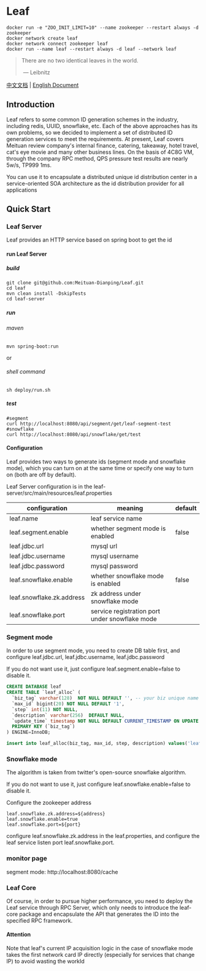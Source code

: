 # Leaf
```shell
docker run -e "ZOO_INIT_LIMIT=10" --name zookeeper --restart always -d zookeeper
docker network create leaf
docker network connect zookeeper leaf
docker run --name leaf --restart always -d leaf --network leaf
```
> There are no two identical leaves in the world.
>
> ​               — Leibnitz

[中文文档](./README_CN.md) | [English Document](./README.md)

## Introduction

Leaf refers to some common ID generation schemes in the industry, including redis, UUID, snowflake, etc.
Each of the above approaches has its own problems, so we decided to implement a set of distributed ID generation services to meet the requirements.
At present, Leaf covers Meituan review company's internal finance, catering, takeaway, hotel travel, cat's eye movie and many other business lines. On the basis of 4C8G VM, through the company RPC method, QPS pressure test results are nearly 5w/s, TP999 1ms.

You can use it to encapsulate a distributed unique id distribution center in a service-oriented SOA architecture as the id distribution provider for all applications

## Quick Start

### Leaf Server

Leaf provides an HTTP service based on spring boot to get the id

#### run Leaf Server

##### build

```shell
git clone git@github.com:Meituan-Dianping/Leaf.git
cd leaf
mvn clean install -DskipTests
cd leaf-server
```

##### run
###### maven

```shell
mvn spring-boot:run
```

or 
###### shell command

```shell
sh deploy/run.sh
```

##### test

```shell
#segment
curl http://localhost:8080/api/segment/get/leaf-segment-test
#snowflake
curl http://localhost:8080/api/snowflake/get/test
```

#### Configuration

Leaf provides two ways to generate ids (segment mode and snowflake mode), which you can turn on at the same time or specify one way to turn on (both are off by default).

Leaf Server configuration is in the leaf-server/src/main/resources/leaf.properties

| configuration             | meaning                          | default |
| ------------------------- | ----------------------------- | ------ |
| leaf.name                 | leaf service name                  |        |
| leaf.segment.enable       | whether segment mode is enabled             | false  |
| leaf.jdbc.url             | mysql url                 |        |
| leaf.jdbc.username        | mysql username                 |        |
| leaf.jdbc.password        | mysql password                   |        |
| leaf.snowflake.enable     | whether snowflake mode is enabled         | false  |
| leaf.snowflake.zk.address | zk address under snowflake mode      |        |
| leaf.snowflake.port       | service registration port under snowflake mode |        |

### Segment mode 

In order to use segment mode, you need to create DB table first, and configure leaf.jdbc.url, leaf.jdbc.username, leaf.jdbc.password

If you do not want use it, just configure leaf.segment.enable=false to disable it.

```sql
CREATE DATABASE leaf
CREATE TABLE `leaf_alloc` (
  `biz_tag` varchar(128)  NOT NULL DEFAULT '', -- your biz unique name
  `max_id` bigint(20) NOT NULL DEFAULT '1',
  `step` int(11) NOT NULL,
  `description` varchar(256)  DEFAULT NULL,
  `update_time` timestamp NOT NULL DEFAULT CURRENT_TIMESTAMP ON UPDATE CURRENT_TIMESTAMP,
  PRIMARY KEY (`biz_tag`)
) ENGINE=InnoDB;

insert into leaf_alloc(biz_tag, max_id, step, description) values('leaf-segment-test', 1, 2000, 'Test leaf Segment Mode Get Id')
```
### Snowflake mode 

The algorithm is taken from twitter's open-source snowflake algorithm.

If you do not want to use it, just configure leaf.snowflake.enable=false to disable it.

Configure the zookeeper address

```
leaf.snowflake.zk.address=${address}
leaf.snowflake.enable=true
leaf.snowflake.port=${port}
```

configure leaf.snowflake.zk.address in the leaf.properties, and configure the leaf service listen port leaf.snowflake.port.

### monitor page

segment mode: http://localhost:8080/cache

### Leaf Core 

Of course, in order to pursue higher performance, you need to deploy the Leaf service through RPC Server, which only needs to introduce the leaf-core package and encapsulate the API that generates the ID into the specified RPC framework.

#### Attention
Note that leaf's current IP acquisition logic in the case of snowflake mode takes the first network card IP directly (especially for services that change IP) to avoid wasting the workId
